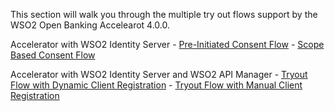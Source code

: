 This section will walk you through the multiple try out flows support by the WSO2 Open Banking Accelearot 4.0.0.

Accelerator with WSO2 Identity Server 
    - [Pre-Initiated Consent Flow](../tryout-flows/accelerator-with-is/try-out-flow-pre_initiated_consent.md)
    - [Scope Based Consent Flow](../tryout-flows/accelerator-with-is/try-out-flow-scope-based-consent.md)

Accelerator with WSO2 Identity Server and WSO2 API Manager 
    - [Tryout Flow with Dynamic Client Registration](../tryout-flows/accelerator-with-is-and-apim/configure-iskm.md)
    - [Tryout Flow with Manual Client Registration](../tryout-flows/accelerator-with-is-and-apim/configure-fskm.md)
